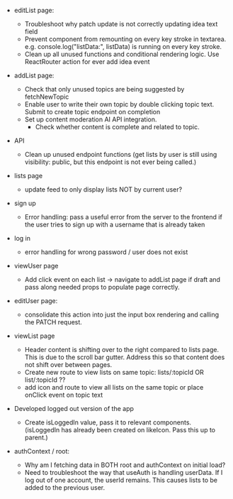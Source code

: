 
- editList page:
    - Troubleshoot why patch update is not correctly updating idea text field
    - Prevent component from remounting on every key stroke in textarea. e.g. console.log("listData:", listData) is running on every key stroke.
    - Clean up all unused functions and conditional rendering logic. Use ReactRouter action for ever add idea event

- addList page:
    - Check that only unused topics are being suggested by fetchNewTopic
    - Enable user to write their own topic by double clicking topic text. Submit to create topic endpoint on completion
    - Set up content moderation AI API integration.
        - Check whether content is complete and related to topic. 

- API
    - Clean up unused endpoint functions (get lists by user is still using visibility: public, but this endpoint is not ever being called.)

- lists page
    - update feed to only display lists NOT by current user?

- sign up
    - Error handling: pass a useful error from the server to the frontend if the user tries to sign up with a username that is already taken

- log in
    - error handling for wrong password / user does not exist

- viewUser page
    - Add click event on each list -> navigate to addList page if draft and pass along needed props to populate page correctly.

- editUser page:
    - consolidate this action into just the input box rendering and calling the PATCH request. 

- viewList page
    - Header content is shifting over to the right compared to lists page. This is due to the scroll bar gutter. Address this so that content does not shift over between pages.
    - Create new route to view lists on same topic: lists/:topicId OR list/:topicId ??
    - add icon and route to view all lists on the same topic or place onClick event on topic text


- Developed logged out version of the app
    - Create isLoggedIn value, pass it to relevant components. (isLoggedIn has already been created on likeIcon. Pass this up to parent.)


- authContext / root:
    - Why am I fetching data in BOTH root and authContext on initial load?
    - Need to troubleshoot the way that useAuth is handling userData. 
        If I log out of one account, the userId remains. This causes lists to be added to the previous user. 


